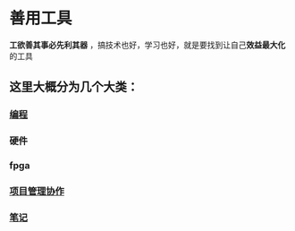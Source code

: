 # 善用工具

 **工欲善其事必先利其器** ，搞技术也好，学习也好，就是要找到让自己**效益最大化**的工具

## 这里大概分为几个大类：

### [编程](software/intro.md)

### 硬件

### fpga

### [项目管理协作](manage/intro.md)

### [笔记](note/intro.md)
